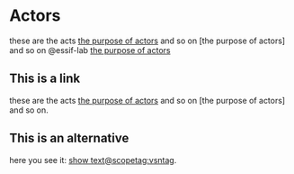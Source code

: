 # Actors

these are the acts [the purpose of actors](terms/actor.md#purpose) and so on [the purpose of actors] and so on @essif-lab [the purpose of actors](actor#purpose@essif-lab)

## This is a link

these are the acts [the purpose of actors](actor/purpose/essif-lab) and so on [the purpose of actors] and so on.

## This is an alternative

 here you see it: [show text@scopetag:vsntag](term#trait).
